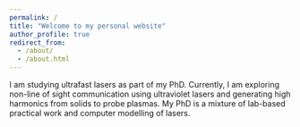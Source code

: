 ```yaml
---
permalink: /
title: "Welcome to my personal website"
author_profile: true
redirect_from: 
  - /about/
  - /about.html
---
```


I am studying ultrafast lasers as part of my PhD. Currently, I am exploring non-line of sight communication using ultraviolet lasers and generating high harmonics from solids to probe plasmas. My PhD is a mixture of lab-based practical work and computer modelling of lasers. 